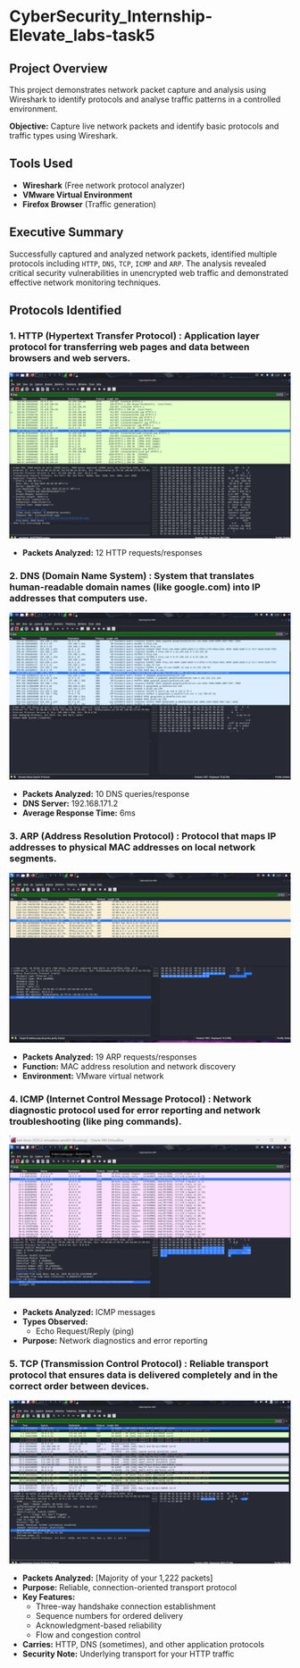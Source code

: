 # CyberSecurity_Internship-Elevate_labs-task5
## Project Overview

This project demonstrates network packet capture and analysis using Wireshark to identify protocols and analyse traffic patterns in a controlled environment.

**Objective:** Capture live network packets and identify basic protocols and traffic types using Wireshark.

##  Tools Used

- **Wireshark** (Free network protocol analyzer)
- **VMware Virtual Environment**
- **Firefox Browser** (Traffic generation)

## Executive Summary

Successfully captured and analyzed network packets, identified multiple protocols including `HTTP`, `DNS`, `TCP`, `ICMP` and `ARP`. The analysis revealed critical security vulnerabilities in unencrypted web traffic and demonstrated effective network monitoring techniques.

##  Protocols Identified

### 1. HTTP (Hypertext Transfer Protocol) : Application layer protocol for transferring web pages and data between browsers and web servers.
![http](http.png)
- **Packets Analyzed:** 12 HTTP requests/responses
  

### 2. DNS (Domain Name System) : System that translates human-readable domain names (like google.com) into IP addresses that computers use.
![dns](dns.png)
- **Packets Analyzed:** 10 DNS queries/response
- **DNS Server:** 192.168.171.2
- **Average Response Time:** 6ms

### 3. ARP (Address Resolution Protocol) : Protocol that maps IP addresses to physical MAC addresses on local network segments.
![arp](arp.png)
- **Packets Analyzed:** 19 ARP requests/responses
- **Function:** MAC address resolution and network discovery
- **Environment:** VMware virtual network

### 4. ICMP (Internet Control Message Protocol) :  Network diagnostic protocol used for error reporting and network troubleshooting (like ping commands).
![ivmp](icmp.png)
- **Packets Analyzed:** ICMP messages
- **Types Observed:** 
  - Echo Request/Reply (ping)
- **Purpose:** Network diagnostics and error reporting

### 5. TCP (Transmission Control Protocol) :  Reliable transport protocol that ensures data is delivered completely and in the correct order between devices.
![tcp](tcp.png)
- **Packets Analyzed:** [Majority of your 1,222 packets]
- **Purpose:** Reliable, connection-oriented transport protocol
- **Key Features:**
  - Three-way handshake connection establishment
  - Sequence numbers for ordered delivery
  - Acknowledgment-based reliability
  - Flow and congestion control
- **Carries:** HTTP, DNS (sometimes), and other application protocols
- **Security Note:** Underlying transport for your HTTP traffic


